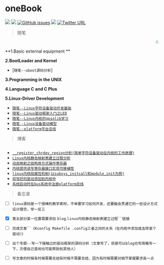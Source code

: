 # oneBook


[![](https://img.shields.io/badge/author-TongxinV-green.svg)](https://github.com/TongxinV)
[![](https://img.shields.io/badge/CSDN-%E5%8D%9A%E5%AE%A2-ff69b4.svg)](http://blog.csdn.net/tongxinv)
[![GitHub issues](https://img.shields.io/github/issues/TongxinV/oneBook.svg)](https://github.com/TongxinV/oneBook/issues)
![](https://img.shields.io/badge/%20liyanbin0027%40163.com-Chat-blue.svg)
[![Twitter URL](https://img.shields.io/twitter/url/http/shields.io.svg?style=social)]()

> 随笔

```s
                                                                     @;对所学知识的的归纳，技术需要一点一点的积累
```      

**1.Basic external equipment **


**2.BootLoader and Kernel**

* [`随笔--uboot源码分析`]
    
**3.Programming in the UNIX**


**4.Language C and C Plus**


**5.Linux-Driver Development**

 * [`随笔--Linux字符设备驱动开发基础`][5-0]
 * [`随笔--Linux驱动框架入门之LED`][5-1]
 * [`随笔--Linux内核的gpiolib学习`][5-2]
 * [`随笔--Linux设备驱动模型`][5-3]
 * [`随笔--platform平台总线`][5-4]    
 
 

> 博客

```s
```

* [`__register_chrdev_region分析(简单字符设备驱动在内核的工作原理)`](https://github.com/TongxinV/oneBook/issues/7)
* [`Linux内核静态映射表建立过程分析`](https://github.com/TongxinV/oneBook/issues/5)
* [`动态映射之结构体方式操作寄存器`](https://github.com/TongxinV/oneBook/issues/6)
* [`内核提供读写寄存器接口实现可移植性`](https://github.com/TongxinV/oneBook/issues/8)
* [`linux内核段属性机制(以subsys_initcall和module_init为例)`](https://github.com/TongxinV/oneBook/issues/9)
* [`将写好的驱动添加到内核中`](https://github.com/TongxinV/oneBook/issues/10)
* [`系统启动时在bus系统中注册platform总线`](https://github.com/TongxinV/oneBook/issues/11)

> 备忘录

- [ ] `linux源码是一个很棒的教学素材，不单要学习如何开发，还要融会贯通它的一些设计方式设计理念，举一反三`

- [x] `第五部分某一位置需要添加` `blog`.`linux内核静态映射表建立过程``链接`

- [ ] `完成文章``《Kconfig Makefile .config三者之间的关系（在内核中添加或去除某个驱动）》`

- [ ] `出个专题--写一下接触过的驱动框架的源码分析（文章写了，但是可以blog也写简略写一下，方便自己查阅也可能帮助到其他人）`

- [ ] `写文章的时候有时候需要总结有时候不需要总结，因为有时候需要对细节掌握要求高一点`



[5-0]:https://github.com/TongxinV/oneBook/blob/master/0.5.Linux-Driver%20Development/0.0.%E5%AD%97%E7%AC%A6%E8%AE%BE%E5%A4%87%E5%9F%BA%E7%A1%80.md#随笔--linux字符设备驱动开发基础
[5-1]:https://github.com/TongxinV/oneBook/blob/master/0.5.Linux-Driver%20Development/5.1.%E9%A9%B1%E5%8A%A8%E6%A1%86%E6%9E%B6%E5%85%A5%E9%97%A8.md#随笔--linux驱动框架入门之led
[5-2]:https://github.com/TongxinV/oneBook/blob/master/0.5.Linux-Driver%20Development/5.2.%E5%86%85%E6%A0%B8%E7%9A%84gpiolib.md#随笔--linux内核的gpiolib学习
[5-3]:https://github.com/TongxinV/oneBook/blob/master/0.5.Linux-Driver%20Development/5.3.%E8%AE%BE%E5%A4%87%E9%A9%B1%E5%8A%A8%E6%A8%A1%E5%9E%8B.md#随笔--linux设备驱动模型
[5-4]:https://github.com/TongxinV/oneBook/blob/master/0.5.Linux-Driver%20Development/5.4.platform_bus.md#随笔--platform平台总线

